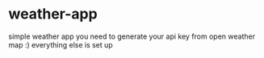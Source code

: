 # weather-app
simple weather app
you need to generate your api key from open weather map :) everything else is set up 
